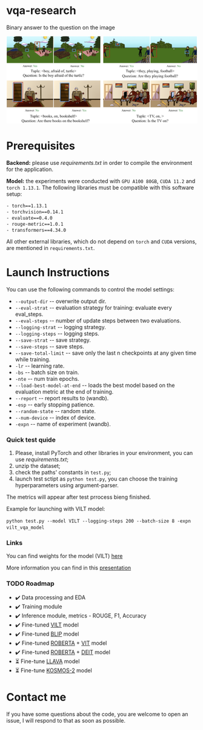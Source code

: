 # vqa-research
Binary answer to the question on the image

![image](vqa_binary.png)

# Prerequisites 

**Backend:** please use *requirements.txt* in order to compile the environment for the application. 

**Model:** the experiments were conducted with `GPU A100 80GB`, `CUDA 11.2` and `torch 1.13.1`. The following libraries must be compatible with this software setup:
```
- torch==1.13.1
- torchvision==0.14.1
- evaluate==0.4.0
- rouge-metric==1.0.1
- transformers==4.34.0
```
All other external libraries, which do not depend on `torch` and `CUDA` versions, are mentioned in `requirements.txt`.

# Launch Instructions

You can use the following commands to control the model settings:

- `--output-dir` -- overwrite output dir.
- `--eval-strat` -- evaluation strategy for training: evaluate every eval_steps.
- `--eval-steps` -- number of update steps between two evaluations.
- `--logging-strat` -- logging strategy.
- `--logging-steps` -- logging steps.
- `--save-strat` -- save strategy.
- `--save-steps` -- save steps.
- `--save-total-limit` -- save only the last n checkpoints at any given time while training.
- `-lr` -- learning rate.
- `-bs` -- batch size on train.
- `-nte` -- num train epochs.
- `--load-best-model-at-end` -- loads the best model based on the evaluation metric at the end of training.
- `--report` -- report results to (wandb).
- `-esp` -- early stopping patience.
- `--random-state` -- random state.
- `--num-device` -- index of device.
- `-expn` -- name of experiment (wandb).
  
### Quick test quide

1) Please, install PyTorch and other libraries in your environment, you can use *requirements.txt*;
2) unzip the dataset;
4) check the paths' constants in `test.py`;
5) launch test sctipt as `python test.py`, you can choose the training hyperparameters using argument-parser.

The metrics will appear after test prrocess bieng finished.

Example for launching with VILT model:

`python test.py --model VILT --logging-steps 200 --batch-size 8 -expn vilt_vqa_model`

### Links

You can find weights for the model (VILT) [here](https://drive.google.com/drive/folders/1fZ-AcjHS6ZtYWE3n5_JevlJyQ0ScNvCA?usp=share_link)

More information you can find in this [presentation](https://drive.google.com/file/d/1Bs0qFkc0SlADqIx9-I8iydF3warbCUnt/view?usp=share_link)

### TODO Roadmap
- ✔️ Data processing and EDA
- ✔️ Training module
- ✔️ Inference module, metrics - ROUGE, F1, Accuracy
- ✔️ Fine-tuned [VILT](https://arxiv.org/abs/2102.03334) model
- ✔️ Fine-tuned [BLIP](https://arxiv.org/pdf/2201.12086.pdf) model
- ✔️ Fine-tuned [ROBERTA](https://arxiv.org/pdf/1907.11692.pdf) + [VIT](https://arxiv.org/pdf/2010.11929.pdf) model
- ✔️ Fine-tuned [ROBERTA](https://arxiv.org/pdf/1907.11692.pdf) + [DEIT](https://arxiv.org/pdf/2012.12877.pdf) model
- ⏳ Fine-tune [LLAVA](https://github.com/haotian-liu/LLaVA/tree/main) model 
- ⏳ Fine-tune [KOSMOS-2](https://arxiv.org/pdf/2306.14824.pdf) model

# Contact me

If you have some questions about the code, you are welcome to open an issue, I will respond to that as soon as possible.
